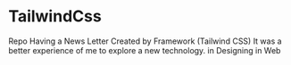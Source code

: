 # TailwindCss
Repo Having a News Letter Created by Framework (Tailwind CSS) It was a better experience of me to explore a new technology. in Designing in Web
